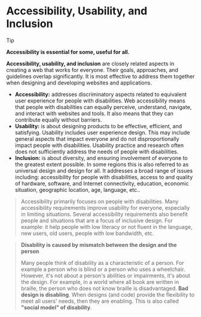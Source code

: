 # Accessibility, Usability, and Inclusion

> [!TIP]
> **Accessibility is essential for some, useful for all.**

**Accessibility, usability, and inclusion** are closely related aspects in creating a web that works for everyone. Their goals, approaches, and guidelines overlap significantly. It is most effective to address them together when designing and developing websites and applications.

- **Accessibility:** addresses discriminatory aspects related to equivalent user experience for people with disabilities. Web accessibility means that people with disabilities can equally perceive, understand, navigate, and interact with websites and tools. It also means that they can contribute equally without barriers.
- **Usability:** is about designing products to be effective, efficient, and satisfying. Usability includes user experience design. This may include general aspects that impact everyone and do not disproportionally impact people with disabilities. Usability practice and research often does not sufficiently address the needs of people with disabilities.
- **Inclusion:** is about diversity, and ensuring involvement of everyone to the greatest extent possible. In some regions this is also referred to as universal design and design for all. It addresses a broad range of issues including: accessibility for people with disabilities, access to and quality of hardware, software, and Internet connectivity, education, economic situation, geographic location, age, language, etc..

> Accessibility primarily focuses on people with disabilities. Many accessibility requirements improve usability for everyone, especially in limiting situations.
> Several accessibility requirements also benefit people and situations that are a focus of inclusive design. For example: it help people with low literacy or not fluent in the language, new users, old users, people with low bandwidth, etc.

> **Disability is caused by mismatch between the design and the person**
> 
> Many people think of disability as a characteristic of a person. For example a person who is blind or a person who uses a wheelchair. However, it's not about a person's abilities or impairments, it's about the design. For example, in a world where all book are written in braille, the person who does not know braille is disadvantaged.
> **Bad design is disabling**. When designs (and code) provide the flexibility to meet all users' needs, then they are enabling. 
> This is also called **"social model" of disability**.



